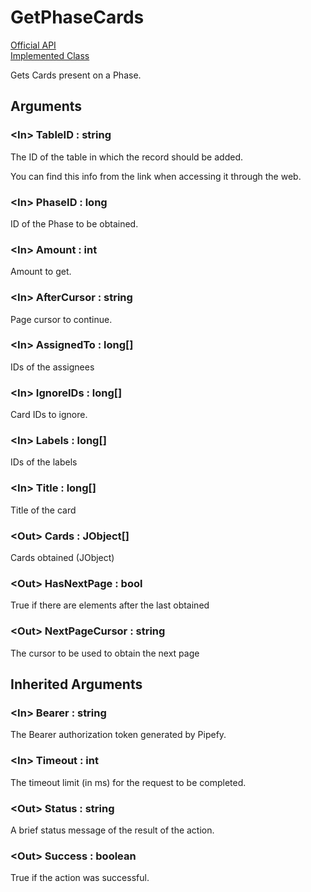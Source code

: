 # GetPhaseCards

[Official API](https://api-docs.pipefy.com/reference/mutations/getPhaseCards/)  
[Implemented Class](../Capgemini.Pipefy/Phase/GetPhaseCards.cs)

Gets Cards present on a Phase.

## Arguments

### &lt;In&gt; TableID : string

The ID of the table in which the record should be added.

You can find this info from the link when accessing it through the web.

### &lt;In&gt; PhaseID : long

ID of the Phase to be obtained.

### &lt;In&gt; Amount : int

Amount to get.

### &lt;In&gt; AfterCursor : string

Page cursor to continue.

### &lt;In&gt; AssignedTo : long[]

IDs of the assignees

### &lt;In&gt; IgnoreIDs : long[]

Card IDs to ignore.

### &lt;In&gt; Labels : long[]

IDs of the labels

### &lt;In&gt; Title : long[]

Title of the card


### &lt;Out&gt; Cards : JObject[]

Cards obtained (JObject)

### &lt;Out&gt; HasNextPage : bool

True if there are elements after the last obtained

### &lt;Out&gt; NextPageCursor : string

The cursor to be used to obtain the next page

## Inherited Arguments

### &lt;In&gt; Bearer : string

The Bearer authorization token generated by Pipefy.

### &lt;In&gt; Timeout : int

The timeout limit (in ms) for the request to be completed.

### &lt;Out&gt; Status : string

A brief status message of the result of the action.

### &lt;Out&gt; Success : boolean

True if the action was successful.